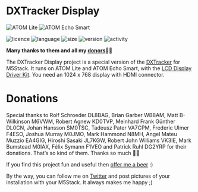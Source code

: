 # DXTracker Display
![ATOM Lite](https://img.shields.io/badge/M5Stack-ATOM%20Lite-darkgrey)
![ATOM Echo Smart](https://img.shields.io/badge/M5Stack-ATOM%20Echo%20Smart-white)

![licence](https://img.shields.io/github/license/armel/DXTrackerDisplay)
![language](https://img.shields.io/github/languages/top/armel/DXTrackerDisplay)
![size](https://img.shields.io/github/repo-size/armel/DXTrackerDisplay)
![version](https://img.shields.io/github/v/release/armel/DXTrackerDisplay)
![activity](https://img.shields.io/github/commit-activity/y/armel/DXTrackerDisplay)

**Many thanks to them and all my [donors](#donations)🙏🏻** 

The DXTracker Display project is a special version of the [DXTracker](https://github.com/armel/DXTracker) for M5Stack. It runs on ATOM Lite and ATOM Echo Smart, with the [LCD Display Driver Kit](https://shop.m5stack.com/products/m5stack-atom-lite-lcd-display-driver-kit). You need an 1024 x 768 display with HDMI connector.

# Donations

Special thanks to Rolf Schroeder DL8BAG, Brian Garber WB8AM, Matt B-Wilkinson M6VWM, Robert Agnew KD0TVP, Meinhard Frank Günther DL0CN, Johan Hansson SM0TSC, Tadeusz Pater VA7CPM, Frederic Ulmer F4ESO, Joshua Murray M0JMO, Mark Hammond N8MH, Angel Mateu Muzzio EA4GIG, Hiroshi Sasaki JL7KGW, Robert John Williams VK3IE, Mark Bumstead M0IAX, Félix Symann F1VEO and Patrick Ruhl DG2YRP for their donations. That’s so kind of them. Thanks so much 🙏🏻

If you find this project fun and useful then [offer me a beer](https://www.paypal.me/F4HWN) :) 

By the way, you can follow me on [Twitter](https://twitter.com/F4HWN) and post pictures of your installation with your M5Stack. It always makes me happy ;) 